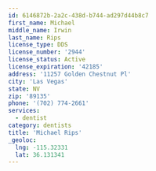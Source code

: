 ```yaml
---
id: 6146872b-2a2c-438d-b744-ad297d44b8c7
first_name: Michael
middle_name: Irwin
last_name: Rips
license_type: DDS
license_number: '2944'
license_status: Active
license_expiration: '42185'
address: '11257 Golden Chestnut Pl'
city: 'Las Vegas'
state: NV
zip: '89135'
phone: '(702) 774-2661'
services:
  - dentist
category: dentists
title: 'Michael Rips'
_geoloc:
  lng: -115.32331
  lat: 36.131341
---
```

